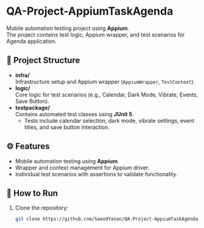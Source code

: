 # QA-Project-AppiumTaskAgenda

Mobile automation testing project using **Appium**.  
The project contains test logic, Appium wrapper, and test scenarios for Agenda application.

## 📂 Project Structure

- **infra/**  
  Infrastructure setup and Appium wrapper (`AppiumWrapper`, `TestContext`).
- **logic/**  
  Core logic for test scenarios (e.g., Calendar, Dark Mode, Vibrate, Events, Save Button).
- **testpackage/**  
  Contains automated test classes using **JUnit 5**.  
  - Tests include calendar selection, dark mode, vibrate settings, event titles, and save button interaction.

## ⚙️ Features

- Mobile automation testing using **Appium**.  
- Wrapper and context management for Appium driver.  
- Individual test scenarios with assertions to validate functionality.

## 🚀 How to Run

1. Clone the repository:
   ```bash
   git clone https://github.com/SaeedYasen/QA-Project-AppiumTaskAgenda.git
